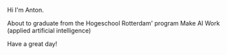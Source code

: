 Hi I'm Anton.

About to graduate from the Hogeschool Rotterdam' program Make AI Work (applied artificial intelligence)


Have a great day!
